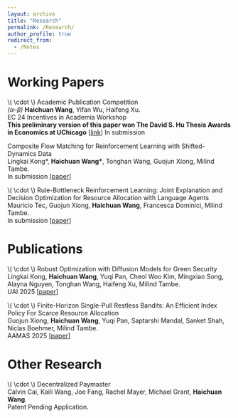 ```yaml
---
layout: archive
title: "Research"
permalink: /Research/
author_profile: true
redirect_from:
  - /Notes
---
```



Working Papers
======

\\( \cdot \\) Academic Publication Competition <br>
*(α–β)* **Haichuan Wang**, Yifan Wu, Haifeng Xu. <br>
EC 24 Incentives in Academia Workshop <br>
**This preliminary version of this paper won The David S. Hu Thesis Awards in Economics at UChicago** [<a href="https://economics.uchicago.edu/undergraduate-study/undergraduate-student-awards" target="_blank">link</a>] <be>
In submission

Composite Flow Matching for Reinforcement Learning with Shifted-Dynamics Data <br>
Lingkai Kong\*, **Haichuan Wang\***, Tonghan Wang, Guojun Xiong, Milind Tambe.<br>
In submission [<a href="https://arxiv.org/abs/2505.23062" target="_blank">paper</a>]


\\( \cdot \\) Rule-Bottleneck Reinforcement Learning: Joint Explanation and Decision Optimization for Resource Allocation with Language Agents <br>
Mauricio Tec, Guojun Xiong, **Haichuan Wang**, Francesca Dominici, Milind Tambe.<br>
In submission [<a href="https://arxiv.org/abs/2502.10732" target="_blank">paper</a>]


Publications
======
\\( \cdot \\) Robust Optimization with Diffusion Models for Green Security <br>
Lingkai Kong, **Haichuan Wang**, Yuqi Pan, Cheol Woo Kim, Mingxiao Song, Alayna Nguyen, Tonghan Wang, Haifeng Xu, Milind Tambe.<br>
UAI 2025   [<a href="https://arxiv.org/abs/2503.05730" target="_blank">paper</a>]


\\( \cdot \\) Finite-Horizon Single-Pull Restless Bandits: An Efficient Index Policy For Scarce Resource Allocation <br>
Guojun Xiong, **Haichuan Wang**, Yuqi Pan, Saptarshi Mandal, Sanket Shah, Niclas Boehmer, Milind Tambe.<br>
AAMAS 2025   [<a href="https://arxiv.org/abs/2501.06103" target="_blank">paper</a>]


Other Research
======
\\( \cdot \\)  Decentralized Paymaster <br>
Calvin Cai, Kaili Wang, Joe Fang, Rachel Mayer, Michael Grant, **Haichuan Wang**. <br>
Patent Pending Application. <br>


